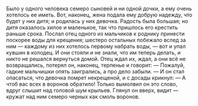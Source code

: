 Было у одного человека семеро сыновей и ни одной дочки, а ему очень хотелось ее иметь. Вот, наконец, жена подала ему добрую надежду, что будет у них дитя; и родилась у них девочка. Радость была большая; но дитя оказалось хилое и маленькое, так что пришлось его крестить раньше срока.
Послал отец одного из мальчиков к роднику принести поскорее воды для крещения; шестеро остальных побежало вслед за ним — каждому из них хотелось первому набрать воды, — вот и упал кувшин в колодец. И они стояли и не знали, что им теперь делать, и никто не решался вернуться домой. Отец ждал их, ждал, а они всё не возвращались, потерял он, наконец, терпенье и говорит:
— Пожалуй, гадкие мальчишки опять заигрались, а про дело забыли. — И он стал опасаться, что девочка помрет некрещеной, и с досады крикнул:
— А чтоб вас всех в воронов обратило!
Только вымолвил он это слово, вдруг слышит над головой шум крыльев. Глянул он вверх, видит — кружат над ним семеро черных как смоль воронов.

